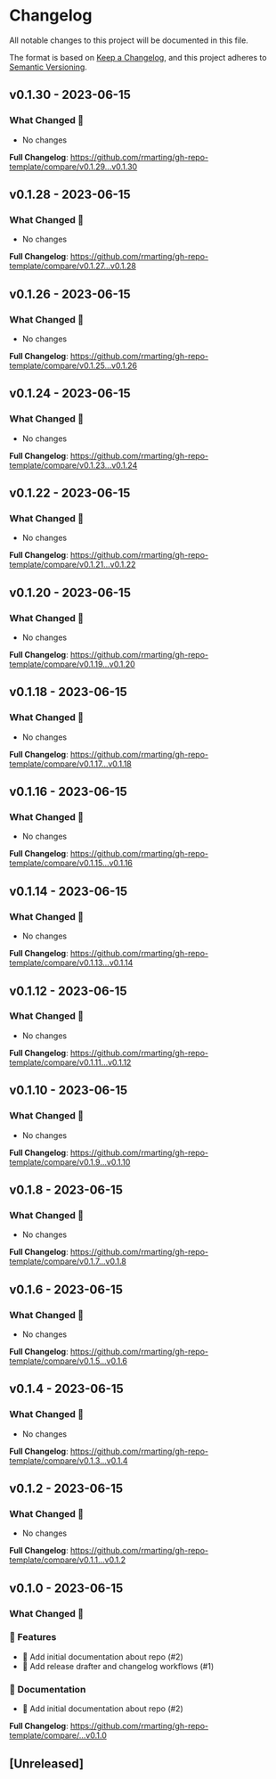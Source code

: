 # Changelog

All notable changes to this project will be documented in this file.

The format is based on [Keep a Changelog](https://keepachangelog.com/en/1.1.0/),
and this project adheres to [Semantic Versioning](https://semver.org/spec/v2.0.0.html).

## v0.1.30 - 2023-06-15

### What Changed 👀

- No changes

**Full Changelog**: https://github.com/rmarting/gh-repo-template/compare/v0.1.29...v0.1.30

## v0.1.28 - 2023-06-15

### What Changed 👀

- No changes

**Full Changelog**: https://github.com/rmarting/gh-repo-template/compare/v0.1.27...v0.1.28

## v0.1.26 - 2023-06-15

### What Changed 👀

- No changes

**Full Changelog**: https://github.com/rmarting/gh-repo-template/compare/v0.1.25...v0.1.26

## v0.1.24 - 2023-06-15

### What Changed 👀

- No changes

**Full Changelog**: https://github.com/rmarting/gh-repo-template/compare/v0.1.23...v0.1.24

## v0.1.22 - 2023-06-15

### What Changed 👀

- No changes

**Full Changelog**: https://github.com/rmarting/gh-repo-template/compare/v0.1.21...v0.1.22

## v0.1.20 - 2023-06-15

### What Changed 👀

- No changes

**Full Changelog**: https://github.com/rmarting/gh-repo-template/compare/v0.1.19...v0.1.20

## v0.1.18 - 2023-06-15

### What Changed 👀

- No changes

**Full Changelog**: https://github.com/rmarting/gh-repo-template/compare/v0.1.17...v0.1.18

## v0.1.16 - 2023-06-15

### What Changed 👀

- No changes

**Full Changelog**: https://github.com/rmarting/gh-repo-template/compare/v0.1.15...v0.1.16

## v0.1.14 - 2023-06-15

### What Changed 👀

- No changes

**Full Changelog**: https://github.com/rmarting/gh-repo-template/compare/v0.1.13...v0.1.14

## v0.1.12 - 2023-06-15

### What Changed 👀

- No changes

**Full Changelog**: https://github.com/rmarting/gh-repo-template/compare/v0.1.11...v0.1.12

## v0.1.10 - 2023-06-15

### What Changed 👀

- No changes

**Full Changelog**: https://github.com/rmarting/gh-repo-template/compare/v0.1.9...v0.1.10

## v0.1.8 - 2023-06-15

### What Changed 👀

- No changes

**Full Changelog**: https://github.com/rmarting/gh-repo-template/compare/v0.1.7...v0.1.8

## v0.1.6 - 2023-06-15

### What Changed 👀

- No changes

**Full Changelog**: https://github.com/rmarting/gh-repo-template/compare/v0.1.5...v0.1.6

## v0.1.4 - 2023-06-15

### What Changed 👀

- No changes

**Full Changelog**: https://github.com/rmarting/gh-repo-template/compare/v0.1.3...v0.1.4

## v0.1.2 - 2023-06-15

### What Changed 👀

- No changes

**Full Changelog**: https://github.com/rmarting/gh-repo-template/compare/v0.1.1...v0.1.2

## v0.1.0 - 2023-06-15

### What Changed 👀

### 🚀 Features

- 📝 Add initial documentation about repo (#2)
- 👷 Add release drafter and changelog workflows (#1)

### 📄 Documentation

- 📝 Add initial documentation about repo (#2)

**Full Changelog**: https://github.com/rmarting/gh-repo-template/compare/...v0.1.0

## [Unreleased]
